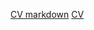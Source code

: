 [CV markdown](https://alyamba.github.io/rsschool-cv/cv)
[CV](https://GITHUB-USERNAME.github.io/rsschool-cv/)